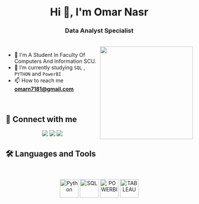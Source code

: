<h1 align="center">Hi 👋, I'm Omar Nasr</h1>
<h3 align="center">Data Analyst Specialist</h3>
<br>
<img align="right" src="https://user-images.githubusercontent.com/63050133/156676671-d5b2e362-97d4-4404-9447-dd71ddfea82f.gif" width = 250px/>

- :school: I'm A Student In Faculty Of Computers And Information SCU.
- 🌱 I’m currently studying `SQL` , `PYTHON` and `PowerBI`
- 📫 How to reach me **omarn7181@gmail.com**

<br>

## 📩 Connect with me
<p align="center">
    <a href="mailto:omarn7181@gmail.com" title="Gmail"><img src="https://img.shields.io/badge/gmail-%23F05033.svg?style=for-the-badge&logo=gmail&logoColor=white"/></a>  
<a href="https://www.facebook.com/omar.nasr.33?mibextid=LQQJ4d" title="Facebook"><img src="https://img.shields.io/badge/Facebook-%231877F2.svg?style=for-the-badge&logo=Facebook&logoColor=white"/></a>
    <a href="https://www.linkedin.com/in/omar-nasr-1392ab254?lipi=urn%3Ali%3Apage%3Ad_flagship3_profile_view_base_contact_details%3BqyJLiTRBQ9K337j0rE7ShQ%3D%3D" title="LinkedIn"><img src="https://img.shields.io/badge/linkedin-%230077B5.svg?style=for-the-badge&logo=linkedin&logoColor=white"/></a>  
</p>

## 🛠 Languages and Tools
<br>
<p align="center">
<a href="https://www.python.org/" title="Python"><img src="https://www.freepik.com/icon/python_5968350#fromView=search&page=1&position=2&uuid=11ebf4cf-8871-4363-a095-5a50c05efaa4" alt="Python"  width="50" height="50"></a>
<a href="https://www.sqlservertutorial.net/" title="SQL"><img src="https://www.freepik.com/icon/sql-server_4299956" alt="SQL" width="50" height="50"></a>
<a href="https://www.microsoft.com/en-us/power-platform/products/power-bi" title="POWERBI"><img src="https://images.datacamp.com/image/upload/v1724169856/image_ff55d03003.png" alt="POWERBI" width="50" height="50"></a>
<a href="https://www.tableau.com/products/trial" title="TABLEAU"><img src="https://analyticstraininghub.com/wp-content/uploads/2020/10/icon-tableau.png" alt="TABLEAU" width="50" height="50"></a>
</p>


  




